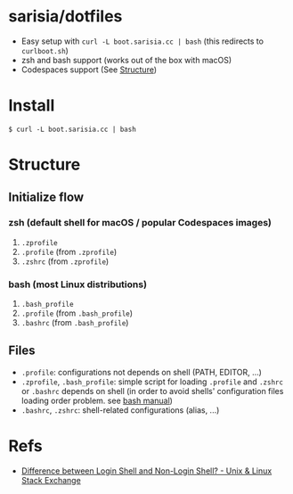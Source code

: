 # sarisia/dotfiles

- Easy setup with `curl -L boot.sarisia.cc | bash` (this redirects to `curlboot.sh`)
- zsh and bash support (works out of the box with macOS)
- Codespaces support (See [Structure](#structure))

# Install

```
$ curl -L boot.sarisia.cc | bash
```

# Structure

## Initialize flow

### zsh (default shell for macOS / popular Codespaces images)

1. `.zprofile`
2. `.profile` (from `.zprofile`)
3. `.zshrc` (from `.zprofile`)

### bash (most Linux distributions)

1. `.bash_profile`
2. `.profile` (from `.bash_profile`)
3. `.bashrc` (from `.bash_profile`)

## Files

- `.profile`: configurations not depends on shell (PATH, EDITOR, ...)
- `.zprofile`, `.bash_profile`: simple script for loading `.profile` and `.zshrc`
or `.bashrc` depends on shell (in order to avoid shells' configuration files loading
order problem. see [bash manual](https://www.gnu.org/software/bash/manual/html_node/Bash-Startup-Files.html))
- `.bashrc`, `.zshrc`: shell-related configurations (alias, ...)

# Refs

- [Difference between Login Shell and Non-Login Shell? - Unix & Linux Stack Exchange](https://unix.stackexchange.com/questions/38175/difference-between-login-shell-and-non-login-shell)

